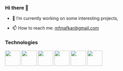 ### Hi there 👋

- 🔭 I’m currently working on some interesting projects,
<!-- - 🌱 I’m currently learning ...  -->
<!--- 👯 I’m looking to collaborate on ... -->
<!--- 🤔 I’m looking for help with ... -->
<!--- 💬 Ask me about ....-->
- 📫 How to reach me: mfmafkar@gmail.com


<!-- Technologies -->

<h3>Technologies</h3>

<div>

<img src="https://cdn.jsdelivr.net/gh/devicons/devicon@latest/icons/javascript/javascript-original.svg" width="50"/>

<img src="https://cdn.jsdelivr.net/gh/devicons/devicon@latest/icons/typescript/typescript-original.svg" width="50"/>

<img src="https://cdn.jsdelivr.net/gh/devicons/devicon@latest/icons/python/python-original-wordmark.svg" width="50"/>
        
<img src="https://cdn.jsdelivr.net/gh/devicons/devicon@latest/icons/nodejs/nodejs-original-wordmark.svg" width="50"/>   

<img src="https://cdn.jsdelivr.net/gh/devicons/devicon@latest/icons/react/react-original-wordmark.svg" width="50"/>     

<img src="https://cdn.jsdelivr.net/gh/devicons/devicon@latest/icons/amazonwebservices/amazonwebservices-original-wordmark.svg" width="50"/>


<br>

</div>



